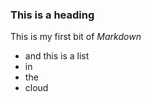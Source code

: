 ### This is a heading 

This is my first bit of *Markdown*

- and this is a list
- in
- the
- cloud

